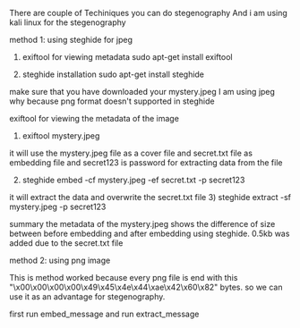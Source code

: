 There are couple of Techiniques you can do stegenography
And i am using kali linux for the stegenography


method 1: using steghide for jpeg

1) exiftool for viewing metadata
sudo apt-get install exiftool

2) steghide installation
sudo apt-get install steghide


make sure that you have downloaded your mystery.jpeg
I am using jpeg why because png format doesn't supported in steghide

exiftool for viewing the metadata of the image
1) exiftool mystery.jpeg

it will use the mystery.jpeg file as a cover file and secret.txt file as embedding file and secret123 is password for extracting data from the file

2) steghide embed -cf mystery.jpeg -ef secret.txt -p secret123

it will extract the data and overwrite the secret.txt file
3) steghide extract -sf mystery.jpeg -p secret123

summary
the metadata of the mystery.jpeg shows the difference of size between before embedding and after embedding using steghide.
0.5kb was added due to the secret.txt file




method 2: using png image


This is method worked because every png file is end with this "\x00\x00\x00\x00\x49\x45\x4e\x44\xae\x42\x60\x82" bytes. so we can use it as an advantage for stegenography.


first run embed_message and run extract_message



